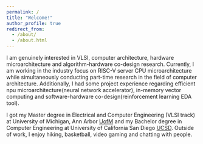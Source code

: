 ```yaml
---
permalink: /
title: "Welcome!"
author_profile: true
redirect_from: 
  - /about/
  - /about.html
---
```


I am genuinely interested in VLSI, computer architecture, hardware microarchitecture and algorithm-hardware co-design research. Currently, I am working in the industry focus on RISC-V server CPU microarchitecture while simultaneously conducting part-time research in the field of computer architecture. Additionally, I had some project experience regarding efficient npu microarchitecture(neural network accelerator), in-memory vector computing and software-hardware co-design(reinforcement learning EDA tool). 

I got my Master degree in Electrical and Computer Engineering (VLSI track) at University of Michigan, Ann Arbor [UofM](https://umich.edu/) and my Bachelor degree in Computer Engineering at University of California San Diego [UCSD](https://ucsd.edu/). Outside of work, I enjoy hiking, basketball, video gaming and chatting with people.